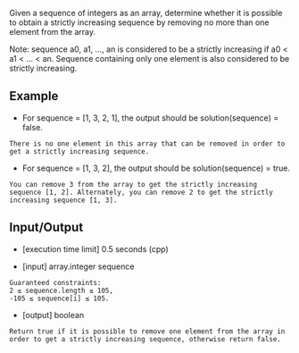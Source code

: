 Given a sequence of integers as an array, determine whether it is possible to obtain a strictly increasing sequence by removing no more than one element from the array.

Note: sequence a0, a1, ..., an is considered to be a strictly increasing if a0 < a1 < ... < an. Sequence containing only one element is also considered to be strictly increasing.

## Example

* For sequence = [1, 3, 2, 1], the output should be
solution(sequence) = false.

```
There is no one element in this array that can be removed in order to get a strictly increasing sequence.
```

* For sequence = [1, 3, 2], the output should be
solution(sequence) = true.

```
You can remove 3 from the array to get the strictly increasing sequence [1, 2]. Alternately, you can remove 2 to get the strictly increasing sequence [1, 3].
```

## Input/Output

* [execution time limit] 0.5 seconds (cpp)

* [input] array.integer sequence

```
Guaranteed constraints:
2 ≤ sequence.length ≤ 105,
-105 ≤ sequence[i] ≤ 105.
```

* [output] boolean

```
Return true if it is possible to remove one element from the array in order to get a strictly increasing sequence, otherwise return false.
```